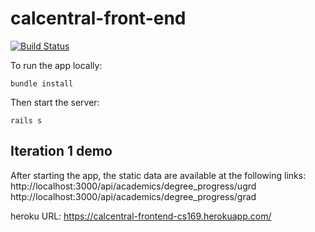 # calcentral-front-end

[![Build Status](https://travis-ci.com/XiaochenH/calcentral-front-end.svg?branch=master)](https://travis-ci.com/XiaochenH/calcentral-front-end)

To run the app locally:
```
bundle install
```
Then start the server:
```
rails s
```
## Iteration 1 demo
After starting the app, the static data are available at the following links:
http://localhost:3000/api/academics/degree_progress/ugrd
http://localhost:3000/api/academics/degree_progress/grad

heroku URL: https://calcentral-frontend-cs169.herokuapp.com/
